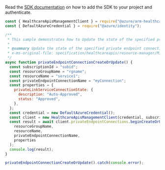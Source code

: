 Read the [SDK documentation](https://github.com/Azure/azure-sdk-for-js/blob/%40azure%2Farm-healthcareapis_2.1.0/sdk/healthcareapis/arm-healthcareapis/README.md) on how to add the SDK to your project and authenticate.

```javascript
const { HealthcareApisManagementClient } = require("@azure/arm-healthcareapis");
const { DefaultAzureCredential } = require("@azure/identity");

/**
 * This sample demonstrates how to Update the state of the specified private endpoint connection associated with the service.
 *
 * @summary Update the state of the specified private endpoint connection associated with the service.
 * x-ms-original-file: specification/healthcareapis/resource-manager/Microsoft.HealthcareApis/stable/2021-11-01/examples/legacy/ServiceCreatePrivateEndpointConnection.json
 */
async function privateEndpointConnectionCreateOrUpdate() {
  const subscriptionId = "subid";
  const resourceGroupName = "rgname";
  const resourceName = "service1";
  const privateEndpointConnectionName = "myConnection";
  const properties = {
    privateLinkServiceConnectionState: {
      description: "Auto-Approved",
      status: "Approved",
    },
  };
  const credential = new DefaultAzureCredential();
  const client = new HealthcareApisManagementClient(credential, subscriptionId);
  const result = await client.privateEndpointConnections.beginCreateOrUpdateAndWait(
    resourceGroupName,
    resourceName,
    privateEndpointConnectionName,
    properties
  );
  console.log(result);
}

privateEndpointConnectionCreateOrUpdate().catch(console.error);
```
